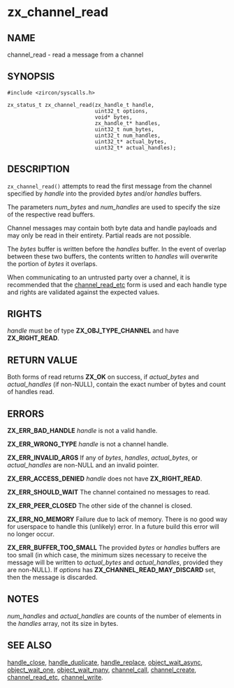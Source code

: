 # zx_channel_read

## NAME

<!-- Updated by update-docs-from-abigen, do not edit. -->

channel_read - read a message from a channel

## SYNOPSIS

<!-- Updated by update-docs-from-abigen, do not edit. -->

```
#include <zircon/syscalls.h>

zx_status_t zx_channel_read(zx_handle_t handle,
                            uint32_t options,
                            void* bytes,
                            zx_handle_t* handles,
                            uint32_t num_bytes,
                            uint32_t num_handles,
                            uint32_t* actual_bytes,
                            uint32_t* actual_handles);
```

## DESCRIPTION

`zx_channel_read()` attempts to read the first message from the channel
specified by *handle* into the provided *bytes* and/or *handles* buffers.

The parameters *num_bytes* and *num_handles* are used to specify the
size of the respective read buffers.

Channel messages may contain both byte data and handle payloads and may
only be read in their entirety.  Partial reads are not possible.

The *bytes* buffer is written before the *handles* buffer. In the event of
overlap between these two buffers, the contents written to *handles*
will overwrite the portion of *bytes* it overlaps.

When communicating to an untrusted party over a channel, it is recommended that
the [channel_read_etc](channel_read_etc.md) form is used and each handle type
and rights are validated against the expected values.

## RIGHTS

<!-- Updated by update-docs-from-abigen, do not edit. -->

*handle* must be of type **ZX_OBJ_TYPE_CHANNEL** and have **ZX_RIGHT_READ**.

## RETURN VALUE

Both forms of read returns **ZX_OK** on success, if *actual_bytes*
and *actual_handles* (if non-NULL), contain the exact number of bytes
and count of handles read.

## ERRORS

**ZX_ERR_BAD_HANDLE**  *handle* is not a valid handle.

**ZX_ERR_WRONG_TYPE**  *handle* is not a channel handle.

**ZX_ERR_INVALID_ARGS**  If any of *bytes*, *handles*, *actual_bytes*, or
*actual_handles* are non-NULL and an invalid pointer.

**ZX_ERR_ACCESS_DENIED**  *handle* does not have **ZX_RIGHT_READ**.

**ZX_ERR_SHOULD_WAIT**  The channel contained no messages to read.

**ZX_ERR_PEER_CLOSED**  The other side of the channel is closed.

**ZX_ERR_NO_MEMORY**  Failure due to lack of memory.
There is no good way for userspace to handle this (unlikely) error.
In a future build this error will no longer occur.

**ZX_ERR_BUFFER_TOO_SMALL**  The provided *bytes* or *handles* buffers
are too small (in which case, the minimum sizes necessary to receive
the message will be written to *actual_bytes* and *actual_handles*,
provided they are non-NULL). If *options* has **ZX_CHANNEL_READ_MAY_DISCARD**
set, then the message is discarded.

## NOTES

*num_handles* and *actual_handles* are counts of the number of elements
in the *handles* array, not its size in bytes.

## SEE ALSO

[handle_close](handle_close.md),
[handle_duplicate](handle_duplicate.md),
[handle_replace](handle_replace.md),
[object_wait_async](object_wait_async.md),
[object_wait_one](object_wait_one.md),
[object_wait_many](object_wait_many.md),
[channel_call](channel_call.md),
[channel_create](channel_create.md),
[channel_read_etc](channel_read_etc.md),
[channel_write](channel_write.md).
